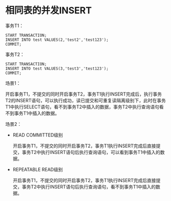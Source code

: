 # 相同表的并发INSERT

事务T1：

```
START TRANSACTION;
INSERT INTO test VALUES(2,'test2','test123');
COMMIT;
```

事务T2：

```
START TRANSACTION;
INSERT INTO test VALUES(3,'test3','test123');
COMMIT;
```

场景1：

开启事务T1，不提交的同时开启事务T2，事务T1执行INSERT完成后，执行事务T2的INSERT语句，可以执行成功，读已提交和可重复读隔离级别下，此时在事务T1中执行SELECT语句，看不到事务T2中插入的数据，事务T2中执行查询语句看不到事务T1中插入的数据。

场景2：

-   READ COMMITTED级别

    开启事务T1，不提交的同时开启事务T2，事务T1执行INSERT完成后直接提交，事务T2中执行INSERT语句后执行查询语句，可以看到事务T1中插入的数据。

-   REPEATABLE READ级别

    开启事务T1，不提交的同时开启事务T2，事务T1执行INSERT完成后直接提交，事务T2中执行INSERT语句后执行查询语句，看不到事务T1中插入的数据。

